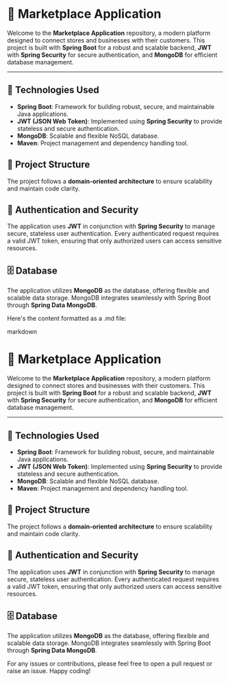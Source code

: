 # 🛒 **Marketplace Application**

Welcome to the **Marketplace Application** repository, a modern platform designed to connect stores and businesses with their customers. This project is built with **Spring Boot** for a robust and scalable backend, **JWT** with **Spring Security** for secure authentication, and **MongoDB** for efficient database management.

---

## 🚀 **Technologies Used**

- **Spring Boot**: Framework for building robust, secure, and maintainable Java applications.
- **JWT (JSON Web Token)**: Implemented using **Spring Security** to provide stateless and secure authentication.
- **MongoDB**: Scalable and flexible NoSQL database.
- **Maven**: Project management and dependency handling tool.

## 📁 **Project Structure**

The project follows a **domain-oriented architecture** to ensure scalability and maintain code clarity. 

## 🔐 **Authentication and Security**

The application uses **JWT** in conjunction with **Spring Security** to manage secure, stateless user authentication. Every authenticated request requires a valid JWT token, ensuring that only authorized users can access sensitive resources.

## 🗄️ **Database**

The application utilizes **MongoDB** as the database, offering flexible and scalable data storage. MongoDB integrates seamlessly with Spring Boot through **Spring Data MongoDB**.

Here's the content formatted as a .md file:

markdown

# 🛒 **Marketplace Application**

Welcome to the **Marketplace Application** repository, a modern platform designed to connect stores and businesses with their customers. This project is built with **Spring Boot** for a robust and scalable backend, **JWT** with **Spring Security** for secure authentication, and **MongoDB** for efficient database management.

---

## 🚀 **Technologies Used**

- **Spring Boot**: Framework for building robust, secure, and maintainable Java applications.
- **JWT (JSON Web Token)**: Implemented using **Spring Security** to provide stateless and secure authentication.
- **MongoDB**: Scalable and flexible NoSQL database.
- **Maven**: Project management and dependency handling tool.

## 📁 **Project Structure**

The project follows a **domain-oriented architecture** to ensure scalability and maintain code clarity. 

## 🔐 **Authentication and Security**

The application uses **JWT** in conjunction with **Spring Security** to manage secure, stateless user authentication. Every authenticated request requires a valid JWT token, ensuring that only authorized users can access sensitive resources.

## 🗄️ **Database**

The application utilizes **MongoDB** as the database, offering flexible and scalable data storage. MongoDB integrates seamlessly with Spring Boot through **Spring Data MongoDB**.


For any issues or contributions, please feel free to open a pull request or raise an issue. Happy coding!
